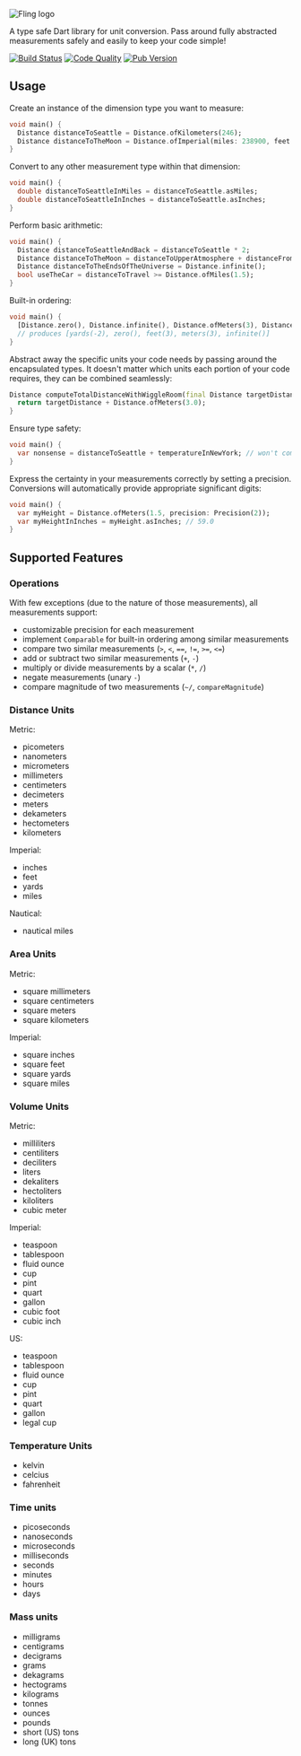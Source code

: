 ![Fling logo](https://f000.backblazeb2.com/file/mongoose-website/fling-title.png)

A type safe Dart library for unit conversion. Pass around fully abstracted measurements safely and easily to keep your
code simple!

[![Build Status](https://img.shields.io/travis/gelbermungo/fling-units/master?style=plastic)](https://travis-ci.com/bitbucket/gelbermungo/fling-units)
[![Code Quality](https://img.shields.io/codacy/grade/749ee1e8ee2e4d26ab57b3256f422e9a?style=plastic)](https://www.codacy.com/bb/gelbermungo/fling-units/dashboard)
[![Pub Version](https://img.shields.io/pub/v/fling_units?style=plastic)](https://pub.dev/packages/fling_units)

## Usage
Create an instance of the dimension type you want to measure:
```dart
void main() {
  Distance distanceToSeattle = Distance.ofKilometers(246);
  Distance distanceToTheMoon = Distance.ofImperial(miles: 238900, feet: 42, inches: 6.3);
}
```

Convert to any other measurement type within that dimension:

```dart
void main() {
  double distanceToSeattleInMiles = distanceToSeattle.asMiles;
  double distanceToSeattleInInches = distanceToSeattle.asInches;
}
```

Perform basic arithmetic:

```dart
void main() {
  Distance distanceToSeattleAndBack = distanceToSeattle * 2;
  Distance distanceToTheMoon = distanceToUpperAtmosphere + distanceFromAtmosphereToMoon;
  Distance distanceToTheEndsOfTheUniverse = Distance.infinite();
  bool useTheCar = distanceToTravel >= Distance.ofMiles(1.5);
}
```

Built-in ordering:

```dart
void main() {
  [Distance.zero(), Distance.infinite(), Distance.ofMeters(3), Distance.ofFeet(3), Distance.ofYards(-2)].sort();
  // produces [yards(-2), zero(), feet(3), meters(3), infinite()]
}
```

Abstract away the specific units your code needs by passing around the encapsulated types. It doesn't matter which units each portion of your code requires, they can be combined seamlessly:
```dart
Distance computeTotalDistanceWithWiggleRoom(final Distance targetDistance) {
  return targetDistance + Distance.ofMeters(3.0);
}
```

Ensure type safety:
```dart
void main() {
  var nonsense = distanceToSeattle + temperatureInNewYork; // won't compile!
}
```

Express the certainty in your measurements correctly by setting a precision. Conversions will automatically provide appropriate significant digits:

```dart
void main() {
  var myHeight = Distance.ofMeters(1.5, precision: Precision(2));
  var myHeightInInches = myHeight.asInches; // 59.0
}
```

## Supported Features

### Operations

With few exceptions (due to the nature of those measurements), all measurements support:

  - customizable precision for each measurement
  - implement `Comparable` for built-in ordering among similar measurements
  - compare two similar measurements (`>`, `<`, `==`, `!=`, `>=`, `<=`)
  - add or subtract two similar measurements (`+`, `-`)
  - multiply or divide measurements by a scalar (`*`, `/`)
  - negate measurements (unary `-`)
  - compare magnitude of two measurements (`~/`, `compareMagnitude`)

### Distance Units

Metric:

  - picometers
  - nanometers
  - micrometers
  - millimeters
  - centimeters
  - decimeters
  - meters
  - dekameters
  - hectometers
  - kilometers

Imperial:

  - inches
  - feet
  - yards
  - miles

Nautical:

  - nautical miles

### Area Units

Metric:

  - square millimeters
  - square centimeters
  - square meters
  - square kilometers

Imperial:

  - square inches
  - square feet
  - square yards
  - square miles

### Volume Units

Metric:

  - milliliters
  - centiliters
  - deciliters
  - liters
  - dekaliters
  - hectoliters
  - kiloliters
  - cubic meter

Imperial:
  - teaspoon
  - tablespoon
  - fluid ounce
  - cup
  - pint
  - quart
  - gallon
  - cubic foot
  - cubic inch

US:
  - teaspoon
  - tablespoon
  - fluid ounce
  - cup
  - pint
  - quart
  - gallon
  - legal cup

### Temperature Units

  - kelvin
  - celcius
  - fahrenheit

### Time units

  - picoseconds
  - nanoseconds
  - microseconds
  - milliseconds
  - seconds
  - minutes
  - hours
  - days

### Mass units

  - milligrams
  - centigrams
  - decigrams
  - grams
  - dekagrams
  - hectograms
  - kilograms
  - tonnes
  - ounces
  - pounds
  - short (US) tons
  - long (UK) tons

